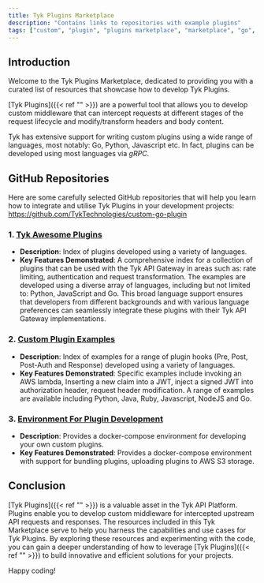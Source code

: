 ```yaml
---
title: Tyk Plugins Marketplace
description: "Contains links to repositories with example plugins"
tags: ["custom", "plugin", "plugins marketplace", "marketplace", "go", "goplugins",  "go plugin", "tyk go plugin", "golang plugin", "Python", "Javascript", "JVMS"]
---
```


## Introduction

Welcome to the Tyk Plugins Marketplace, dedicated to providing you with a curated list of resources that showcase how to develop Tyk Plugins. 

[Tyk Plugins]({{< ref "" >}}) are a powerful tool that allows you to develop custom middleware that can intercept requests at different stages of the request lifecycle and modify/transform headers and body content.

Tyk has extensive support for writing custom plugins using a wide range of languages, most notably: Go, Python, Javascript etc. In fact, plugins can be developed using most languages via *gRPC*.

## GitHub Repositories

Here are some carefully selected GitHub repositories that will help you learn how to integrate and utilise Tyk Plugins in your development projects:
https://github.com/TykTechnologies/custom-go-plugin

### 1. [Tyk Awesome Plugins](https://github.com/TykTechnologies/tyk-awesome-plugins)
- **Description**: Index of plugins developed using a variety of languages.
- **Key Features Demonstrated**: A comprehensive index for a collection of plugins that can be used with the Tyk API Gateway in areas such as: rate limiting, authentication and request transformation. The examples are developed using a diverse array of languages, including but not limited to: Python, JavaScript and Go. This broad language support ensures that developers from different backgrounds and with various language preferences can seamlessly integrate these plugins with their Tyk API Gateway implementations.

### 2. [Custom Plugin Examples](https://github.com/TykTechnologies/custom-plugin-examples/tree/master)
- **Description**: Index of examples for a range of plugin hooks (Pre, Post, Post-Auth and Response) developed using a variety of languages.
- **Key Features Demonstrated**: Specific examples include invoking an AWS lambda, Inserting a new claim into a JWT, inject a signed JWT into authorization header, request header modification. A range of examples are available including Python, Java, Ruby, Javascript, NodeJS and Go.

### 3. [Environment For Plugin Development](https://github.com/TykTechnologies/custom-go-plugin)
- **Description**: Provides a docker-compose environment for developing your own custom plugins.
- **Key Features Demonstrated**: Provides a docker-compose environment with support for bundling plugins, uploading plugins to AWS S3 storage.

## Conclusion

[Tyk Plugins]({{< ref "" >}}) is a valuable asset in the Tyk API Platform. Plugins enable you to develop custom middleware for intercepted upstream API requests and responses. The resources included in this Tyk Marketplace serve to help you harness the capabilities and use cases for Tyk Plugins. By exploring these resources and experimenting with the code, you can gain a deeper understanding of how to leverage [Tyk Plugins]({{< ref "" >}}) to build innovative and efficient solutions for your projects.

Happy coding!


